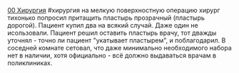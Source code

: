[00 Хирургия](00%20%D0%A5%D0%B8%D1%80%D1%83%D1%80%D0%B3%D0%B8%D1%8F.md)
#хирургия 
на мелкую поверхностную операцию хирург тихонько попросил притащить пластырь прозрачный (пластырь дорогой). Пациент купил два на всякий случай. Даже один не исользовали. Пациент решил оставить пластырь врачу, тот дважды уточнял - точно ли пациент "укатывает пластырем", и поблагодарил.
В соседней комнате сетовал, что даже минимально необходимого набора нет в наличии, хотя официально - всё должно выдаваться врачам в поликлиниках.